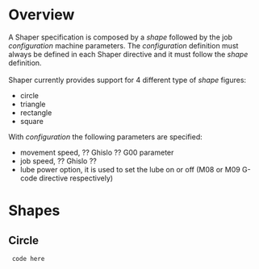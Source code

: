 # Overview
A Shaper specification is composed by a *shape* followed by the job *configuration* machine parameters. The *configuration* definition must always be defined in each Shaper directive and it must follow the *shape* definition.</br></br> Shaper currently provides support for 4 different type of *shape* figures:
- circle
- triangle
- rectangle
- square


With *configuration* the following parameters are specified:
- movement speed, ?? Ghislo ?? G00 parameter 
- job speed, ?? Ghislo ??
- lube power option, it is used to set the lube on or off (M08 or M09 G-code directive respectively)




# Shapes

## Circle

```
 code here
```
